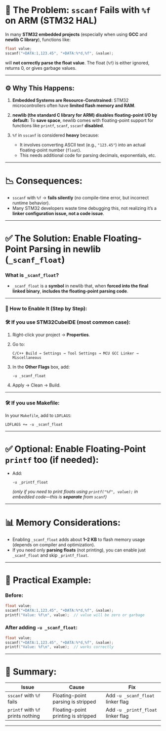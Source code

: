 
# 🚨 The Problem: `sscanf` Fails with `%f` on ARM (STM32 HAL)

In many **STM32 embedded projects** (especially when using **GCC** and **newlib C library**), functions like:

```c
float value;
sscanf("+DATA:1,123.45", "+DATA:%*d,%f", &value);
```

will **not correctly parse the float value**.
The float (`%f`) is either ignored, returns 0, or gives garbage values.

---

## ⚙ Why This Happens:

1. **Embedded Systems are Resource-Constrained:**
   STM32 microcontrollers often have **limited flash memory and RAM**.

2. **newlib (the standard C library for ARM) disables floating-point I/O by default:**
   To **save space**, newlib comes with floating-point support for functions like `printf`, `scanf`, `sscanf` **disabled**.

3. `%f` in `sscanf` is considered **heavy** because:

   * It involves converting ASCII text (e.g., `"123.45"`) into an actual floating-point number (`float`).
   * This needs additional code for parsing decimals, exponentials, etc.

---

# 📉 Consequences:

* `sscanf` with `%f` → **fails silently** (no compile-time error, but incorrect runtime behavior).
* Many STM32 developers waste time debugging this, not realizing it’s a **linker configuration issue, not a code issue**.

---

# ✅ The Solution: Enable Floating-Point Parsing in newlib (`_scanf_float`)

### What is `_scanf_float`?

* `_scanf_float` is a **symbol** in newlib that, when **forced into the final linked binary**, **includes the floating-point parsing code**.

---

### 🔗 How to Enable It (Step by Step):

### 🛠 If you use **STM32CubeIDE** (most common case):

1. Right-click your project → **Properties**.
2. Go to:

   ```
   C/C++ Build → Settings → Tool Settings → MCU GCC Linker → Miscellaneous
   ```
3. In the **Other Flags** box, add:

   ```
   -u _scanf_float
   ```
4. Apply → Clean → Build.

---

### 🛠 If you use **Makefile**:

In your `Makefile`, add to `LDFLAGS`:

```make
LDFLAGS += -u _scanf_float
```

---

# ✅ Optional: Enable Floating-Point `printf` too (if needed):

* Add:

  ```
  -u _printf_float
  ```

  *(only if you need to print floats using `printf("%f", value);` in embedded code—this is **separate** from `scanf`)*

---

# 📊 Memory Considerations:

* Enabling `_scanf_float` adds about **1–2 KB** to flash memory usage (depends on compiler and optimization).
* If you need only **parsing floats** (not printing), you can enable just `_scanf_float` and skip `_printf_float`.

---

# 📝 Practical Example:

### Before:

```c
float value;
sscanf("+DATA:1,123.45", "+DATA:%*d,%f", &value);
printf("Value: %f\n", value);  // value will be zero or garbage
```

### After adding `-u _scanf_float`:

```c
float value;
sscanf("+DATA:1,123.45", "+DATA:%*d,%f", &value);
printf("Value: %f\n", value);  // works correctly
```

---

# 🔑 Summary:

| Issue                             | Cause                               | Fix                                |
| --------------------------------- | ----------------------------------- | ---------------------------------- |
| `sscanf` with `%f` fails          | Floating-point parsing is stripped  | Add `-u _scanf_float` linker flag  |
| `printf` with `%f` prints nothing | Floating-point printing is stripped | Add `-u _printf_float` linker flag |

---

